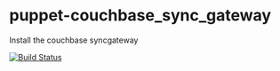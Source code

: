 # puppet-couchbase_sync_gateway
Install the couchbase syncgateway

[![Build Status](https://travis-ci.org/skyscrapers/puppet-couchbase_sync_gateway.svg?branch=master)](https://travis-ci.org/skyscrapers/puppet-couchbase_sync_gateway)